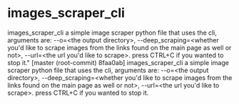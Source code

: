 # images_scraper_cli
images_scraper_cli a simple image scraper python file that uses the cli, arguments are: --o=&lt;the output directory>, --deep_scraping=&lt;whether you'd like to scrape images from the links found on the main page as well or not>, --url=&lt;the url you'd like to scrape>. press CTRL+C if you wanted to stop it." [master (root-commit) 8faa0ab] images_scraper_cli a simple image scraper python file that uses the cli, arguments are: --o=&lt;the output directory>, --deep_scraping=&lt;whether you'd like to scrape images from the links found on the main page as well or not>, --url=&lt;the url you'd like to scrape>. press CTRL+C if you wanted to stop it.
